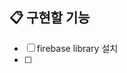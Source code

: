 <!-- 필수 : 작업 모듈과 포지션은 Label로 선택해주세요 -->

## 📋 구현할 기능

<!-- 체크리스트로 구체적인 작업 내용을 적어주세요. 작업을 완료할 때마다 체크박스를 체크해주세요. -->

- [ ] firebase library 설치
- [ ]
